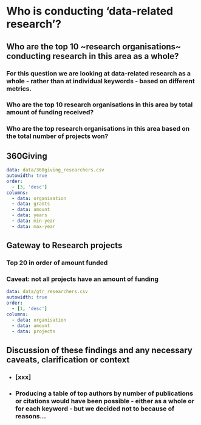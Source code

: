 
# Who is conducting ‘data-related research’?


## Who are the top 10 ~research organisations~ conducting research in this area as a whole?

### For this question we are looking at data-related research as a whole - rather than at individual keywords - based on different metrics.
### Who are the top 10 research organisations in this area by total amount of funding received?
### Who are the top research organisations in this area based on the total number of projects won?

## 360Giving

```yaml table
data: data/360giving_researchers.csv
autowidth: true
order:
  - [3, 'desc']
columns:
  - data: organisation
  - data: grants
  - data: amount
  - data: years
  - data: min-year
  - data: max-year
```

## Gateway to Research projects
### Top 20 in order of amount funded
### Caveat: not all projects have an amount of funding

```yaml table
data: data/gtr_researchers.csv
autowidth: true
order:
  - [1, 'desc']
columns:
  - data: organisation
  - data: amount
  - data: projects
```

## Discussion of these findings and any necessary caveats, clarification or context
* ### [xxx]
* ### Producing a table of top authors by number of publications or citations would have been possible - either as a whole or for each keyword - but we decided not to because of reasons…
